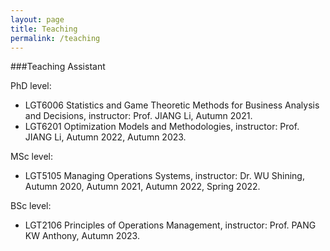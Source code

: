 ```yaml
---
layout: page
title: Teaching
permalink: /teaching
---
```

###Teaching Assistant

PhD level:
* LGT6006 Statistics and Game Theoretic Methods for Business Analysis and Decisions, instructor: Prof. JIANG Li, Autumn 2021. 
* LGT6201 Optimization Models and Methodologies, instructor: Prof. JIANG Li, Autumn 2022, Autumn 2023.

MSc level:
* LGT5105 Managing Operations Systems, instructor: Dr. WU Shining, Autumn 2020, Autumn 2021, Autumn 2022, Spring 2022.

BSc level:
* LGT2106 Principles of Operations Management, instructor: Prof. PANG KW Anthony, Autumn 2023.    

